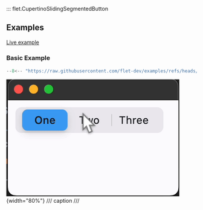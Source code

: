 ::: flet.CupertinoSlidingSegmentedButton

## Examples

[Live example](https://flet-controls-gallery.fly.dev/buttons/cupertinoslidingsegmentedbutton)

### Basic Example

```python
--8<-- "https://raw.githubusercontent.com/flet-dev/examples/refs/heads/v1-docs/python/controls/cupertino-sliding-segmented-button/basic.py"
```

![basic](https://raw.githubusercontent.com/flet-dev/examples/v1-docs/python/controls/cupertino-sliding-segmented-button/media/basic.gif){width="80%"}
/// caption
///